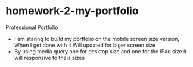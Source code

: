 # homework-2-my-portfolio
Professional Portfolio
* I am staring to build my portfolio on the mobile screen size version,
When I get done with it Will updated for biger screen size 
* By using media query one for desktop size and one for the iPad size it will responsive to theis sizes 
